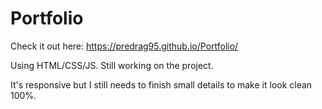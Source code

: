 # Portfolio

Check it out here: https://predrag95.github.io/Portfolio/   
 
Using HTML/CSS/JS. Still working on the project.
 
It's responsive but I still needs to finish small details to make it look clean 100%.   
  
